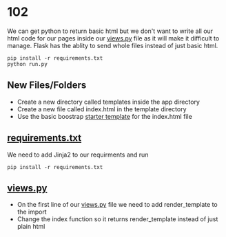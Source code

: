 # 102

We can get python to return basic html but we don't want to write all our html code for our pages inside our [views.py](app/views.py) file as it will make it difficult to manage. Flask has the ablity to send whole files instead of just basic html.

	pip install -r requirements.txt
	python run.py
## New Files/Folders

* Create a new directory called templates inside the app directory
* Create a new file called index.html in the template directory
* Use the basic boostrap [starter template](https://getbootstrap.com/docs/4.3/getting-started/introduction/#starter-template) for the index.html file

## [requirements.txt](requirements.txt)

We need to add Jinja2 to our requirments and run 
	
	pip install -r requirements.txt

## [views.py](app/views.py)

* On the first line of our [views.py](app/views.py) file we need to add render_template to the import
* Change the index function so it returns render_template instead of just plain html
